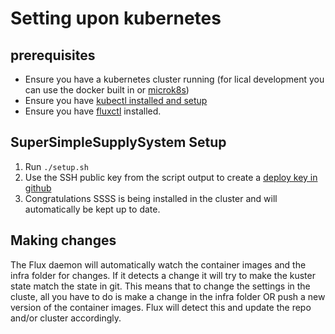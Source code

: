 # Setting upon kubernetes

## prerequisites

- Ensure you have a kubernetes cluster running (for lical development you can use the docker built in or [microk8s](https://microk8s.io/))
- Ensure you have [kubectl installed and setup](https://kubernetes.io/docs/tasks/tools/install-kubectl/)
- Ensure you have [fluxctl](https://docs.fluxcd.io/en/1.21.1/references/fluxctl/) installed.

## SuperSimpleSupplySystem Setup

1. Run `./setup.sh`
2. Use the SSH public key from the script output to create a [deploy key in github](https://github.com/HvAProjects/SuperSimpleSupplySystem/settings/keys)
3. Congratulations SSSS is being installed in the cluster and will automatically be kept up to date.

## Making changes

The Flux daemon will automatically watch the container images and the infra folder for changes. If it detects a change it will try to make the kuster state match the state in git. This means that to change the settings in the cluste, all you have to do is make a change in the infra folder OR push a new version of the container images. Flux will detect this and update the repo and/or cluster accordingly.

